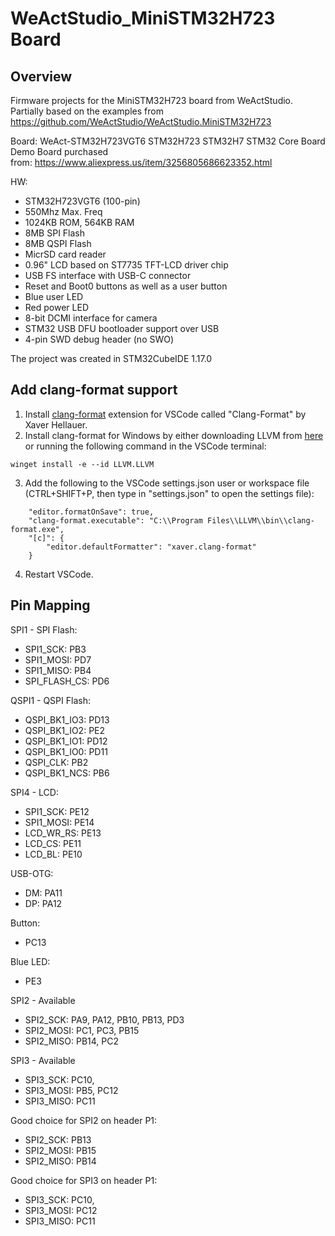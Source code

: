 # WeActStudio_MiniSTM32H723 Board

## Overview
Firmware projects for the MiniSTM32H723 board from WeActStudio.
Partially based on the examples from https://github.com/WeActStudio/WeActStudio.MiniSTM32H723

Board: WeAct-STM32H723VGT6 STM32H723 STM32H7 STM32 Core Board Demo Board purchased \
from: https://www.aliexpress.us/item/3256805686623352.html

HW:
- STM32H723VGT6 (100-pin)
- 550Mhz Max. Freq
- 1024KB ROM, 564KB RAM
- 8MB SPI Flash
- 8MB QSPI Flash
- MicrSD card reader
- 0.96" LCD based on ST7735 TFT-LCD driver chip
- USB FS interface with USB-C connector
- Reset and Boot0 buttons as well as a user button
- Blue user LED
- Red power LED
- 8-bit DCMI interface for camera
- STM32 USB DFU bootloader support over USB
- 4-pin SWD debug header (no SWO)


The project was created in STM32CubeIDE 1.17.0

## Add clang-format support
1. Install [clang-format](https://marketplace.visualstudio.com/items?itemName=xaver.clang-format)
extension for VSCode called "Clang-Format" by Xaver Hellauer.
2. Install clang-format for Windows by either downloading LLVM from [here](https://releases.llvm.org/)
or running the following command in the VSCode terminal:
```
winget install -e --id LLVM.LLVM
```
3. Add the following to the VSCode settings.json user or workspace file (CTRL+SHIFT+P, then
type in "settings.json" to open the settings file):
```
    "editor.formatOnSave": true,
    "clang-format.executable": "C:\\Program Files\\LLVM\\bin\\clang-format.exe",
    "[c]": {
        "editor.defaultFormatter": "xaver.clang-format"
    }
```
4. Restart VSCode.


## Pin Mapping
SPI1 - SPI Flash:
- SPI1_SCK:  PB3
- SPI1_MOSI: PD7
- SPI1_MISO: PB4
- SPI_FLASH_CS: PD6

QSPI1 - QSPI Flash:
- QSPI_BK1_IO3: PD13
- QSPI_BK1_IO2: PE2
- QSPI_BK1_IO1: PD12
- QSPI_BK1_IO0: PD11
- QSPI_CLK:     PB2
- QSPI_BK1_NCS: PB6

SPI4 - LCD:
- SPI1_SCK:  PE12
- SPI1_MOSI: PE14
- LCD_WR_RS: PE13
- LCD_CS:    PE11
- LCD_BL:    PE10

USB-OTG:
- DM: PA11
- DP: PA12

Button:
- PC13

Blue LED:
- PE3

SPI2 - Available
- SPI2_SCK:  PA9, PA12, PB10, PB13, PD3
- SPI2_MOSI: PC1, PC3, PB15
- SPI2_MISO: PB14, PC2

SPI3 - Available
- SPI3_SCK:  PC10,
- SPI3_MOSI: PB5, PC12
- SPI3_MISO: PC11

Good choice for SPI2 on header P1:
- SPI2_SCK:  PB13
- SPI2_MOSI: PB15
- SPI2_MISO: PB14

Good choice for SPI3 on header P1:
- SPI3_SCK:  PC10,
- SPI3_MOSI: PC12
- SPI3_MISO: PC11
